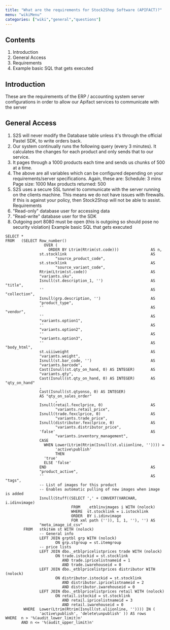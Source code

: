 ```yaml
---
title: "What are the requirements for Stock2Shop Software (APIFACT)?"
menu: "wikiMenu"
categories: ["wiki","general","questions"]
---
```

## Contents

1. Introduction
2. General Access
3. Requirements
4. Example basic SQL that gets executed
 
## Introduction

These are the requirements of the ERP / accounting system server configurations in order to allow our Apifact services to communicate with the server
 
## General Access

1. S2S will never modify the Database table unless it's through the official Pastel SDK, to write orders back.
2. Our system continually runs the following query (every 3 minutes). It calculates the changes for each product and only sends that to our service.
3. It pages through a 1000 products each time and sends us chunks of 500 at a time.
4. The above are all variables which can be configured depending on your requirements/server specifications.
Again, these are:
Schedule: 3 mins
Page size: 1000
Max products returned: 500
5. S2S uses a secure SSL tunnel to communicate with the server running on the clients machine. This means we do not have issues with firewalls.
If this is against your policy, then Stock2Shop will not be able to assist.
Requirements
1. "Read-only" database user for accessing data
2. "Read-write" database user for the SDK
3.  Outgoing port 8080 must be open (this is outgoing so should pose no security violation)
Example basic SQL that gets executed 

```
SELECT * 
FROM   (SELECT Row_number() 
                 OVER ( 
                   ORDER BY Ltrim(Rtrim(st.code)))              AS n, 
               st.stocklink                                     AS 
                      "source_product_code", 
               st.stocklink                                     AS 
                      "source_variant_code", 
               Rtrim(Ltrim(st.code))                            AS 
               "variants.sku", 
               Isnull(st.description_1, '')                     AS "title", 
               ''                                               AS "collection", 
               Isnull(grp.description, '')                      AS 
               "product_type", 
               ''                                               AS "vendor", 
               ''                                               AS 
               "variants.option1", 
               ''                                               AS 
               "variants.option2", 
               ''                                               AS 
               "variants.option3", 
               ''                                               AS "body_html", 
               st.uiiiweight                                    AS 
               "variants.weight", 
               Isnull(st.bar_code, '')                          AS 
               "variants.barcode", 
               Cast(Isnull(st.qty_on_hand, 0) AS INTEGER)       AS 
               "variants.qty", 
               Cast(Isnull(st.qty_on_hand, 0) AS INTEGER)       AS "qty_on_hand" 
               , 
               Cast(Isnull(st.qtyonso, 0) AS INTEGER) 
               AS "qty_on_sales_order" 
                      , 
               Isnull(retail.fexclprice, 0)                     AS 
                      "variants.retail_price", 
               Isnull(trade.fexclprice, 0)                      AS 
                      "variants.trade_price", 
               Isnull(distributor.fexclprice, 0)                AS 
                      "variants.distributor_price", 
               'false'                                          AS 
                      "variants.inventory_management", 
               CASE 
                 WHEN Lower(Ltrim(Rtrim(Isnull(st.uliionline, '')))) = 
                      'active\publish' 
                      THEN 
                 'true' 
                 ELSE 'false' 
               END                                              AS 
               "product_active", 
               ''                                               AS "tags", 
               -- List of images for this product 
               -- Enables automatic pulling of new images when image is added 
               Isnull(Stuff((SELECT ',' + CONVERT(VARCHAR, i.idinvimage) 
                             FROM   _etblinvimages i WITH (nolock) 
                             WHERE  st.stocklink = i.istocklink 
                             ORDER  BY i.idinvimage 
                             FOR xml path ('')), 1, 1, ''), '') AS 
               "meta_image_id_csv" 
        FROM   stkitem st WITH (nolock) 
               -- General info 
               LEFT JOIN grptbl grp WITH (nolock) 
                      ON grp.stgroup = st.itemgroup 
               -- price lists 
               LEFT JOIN dbo._etblpricelistprices trade WITH (nolock) 
                      ON trade.istockid = st.stocklink 
                         AND trade.ipricelistnameid = 1 
                         AND trade.iwarehouseid = 0 
               LEFT JOIN dbo._etblpricelistprices distributor WITH (nolock) 
                      ON distributor.istockid = st.stocklink 
                         AND distributor.ipricelistnameid = 2 
                         AND distributor.iwarehouseid = 0 
               LEFT JOIN dbo._etblpricelistprices retail WITH (nolock) 
                      ON retail.istockid = st.stocklink 
                         AND retail.ipricelistnameid = 3 
                         AND retail.iwarehouseid = 0 
        WHERE  Lower(Ltrim(Rtrim(Isnull(st.uliionline, '')))) IN ( 
               'active\publish', 'delete\unpublish' )) AS rows 
WHERE  n > '%(audit_lower_limit)n' 
       AND n <= '%(audit_upper_limit)n'
```